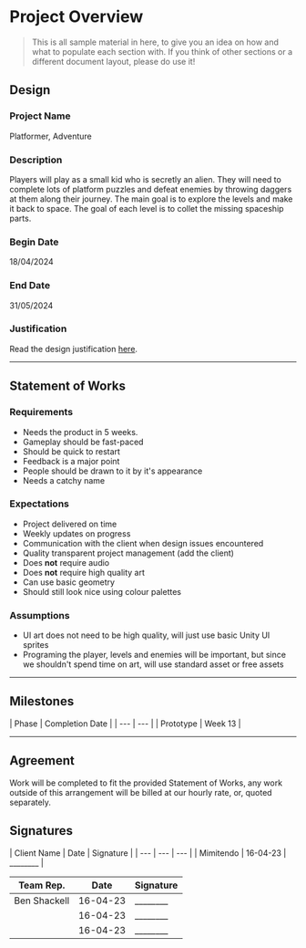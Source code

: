# Project Overview
[//]: # (This section is an example structure for the proposal to your client.)

>This is all sample material in here, to give you an idea on how and what to populate each section with. If you think of other sections or a different document layout, please do use it!

## Design
[//]: # (How will you meet the client's brief, their expectations, and their requirements.)

### Project Name
Platformer, Adventure

### Description
[//]: # (This is the elevator pitch, sell the idea)
Players will play as a small kid who is secretly an alien.
They will need to complete lots of platform puzzles and defeat enemies by throwing daggers at them along their journey.
The main goal is to explore the levels and make it back to space. The goal of each level is to collet the missing spaceship parts.

### Begin Date
18/04/2024

### End Date
31/05/2024

### Justification
Read the design justification [here](project_justification.md).

---

## Statement of Works
[//]: # (This section is about managing expectations; list out all of the qualities that will be in the final product)

### Requirements
[//]: # (What are the requirements of the finished project?)
* Needs the product in 5 weeks.
* Gameplay should be fast-paced
* Should be quick to restart
* Feedback is a major point
* People should be drawn to it by it's appearance
* Needs a catchy name

### Expectations
[//]: # (What are the client's expectations?)
* Project delivered on time
* Weekly updates on progress
* Communication with the client when design issues encountered
* Quality transparent project management (add the client)
* Does **not** require audio
* Does **not** require high quality art
* Can use basic geometry
* Should still look nice using colour palettes

### Assumptions
[//]: # (What are you assuming based on client responses)
* UI art does not need to be high quality, will just use basic Unity UI sprites
* Programing the player, levels and enemies will be important, but since we shouldn't spend time on art, will use standard asset or free assets

---

[//]: # (### Schedule of Rates)
[//]: # (This is where you would list your hourly rates and time estimations)

## Milestones
[//]: # (Breakdown of phases of development, with estimated delivery times)
[//]: # (In practice, if you were working on fixed price phases, you would also list expected payment after each phase.)
| Phase | Completion Date |
| --- | --- |
| Prototype | Week 13 |

---

## Agreement
[//]: # (List out the arrangement)
Work will be completed to fit the provided Statement of Works, any work outside of this arrangement will be billed at our hourly rate, or, quoted separately.

## Signatures
[//]: # (If dealing in person, agreements should be signed so that additional work can be billed)
| Client Name | Date | Signature |
| --- | --- | --- |
| Mimitendo | 16-04-23 | ________ |

| Team Rep. | Date | Signature |
| --- | --- | --- |
| Ben Shackell | 16-04-23 | ________ |
|  | 16-04-23 | ________ |
|  | 16-04-23 | ________ |
